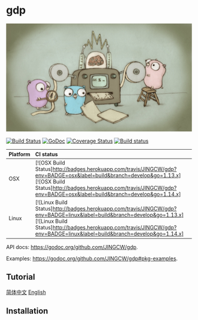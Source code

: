 # gdp
![Gopher image](doc/pictures/fiveyears.jpg)

[![Build Status](https://travis-ci.org/JINGCW/gdp.png?branch=develop)](https://travis-ci.org/JINGCW/gdp)
[![GoDoc](https://godoc.org/github.com/JINGCW/gdp?status.svg)](https://godoc.org/github.com/JINGCW/gdp)
[![Coverage Status](https://coveralls.io/repos/github/JINGCW/gdp/badge.svg)](https://coveralls.io/github/JINGCW/gdp)
[![Build status](https://ci.appveyor.com/api/projects/status/glj3j9c3oy8ekbic/branch/develop?svg=true)](https://ci.appveyor.com/project/JINGCW/gdp/branch/develop)

Platform | CI status
---------|:---------
OSX      |[![OSX Build Status]http://badges.herokuapp.com/travis/JINGCW/gdp?env=BADGE=osx&label=build&branch=develop&go=1.13.x]<br/>[![OSX Build Status]http://badges.herokuapp.com/travis/JINGCW/gdp?env=BADGE=osx&label=build&branch=develop&go=1.14.x]
Linux    |[![Linux Build Status]http://badges.herokuapp.com/travis/JINGCW/gdp?env=BADGE=linux&label=build&branch=develop&go=1.13.x]<br/>[![Linux Build Status]http://badges.herokuapp.com/travis/JINGCW/gdp?env=BADGE=linux&label=build&branch=develop&go=1.14.x]
API docs: https://godoc.org/github.com/JINGCW/gdp.

Examples: https://godoc.org/github.com/JINGCW/gdp#pkg-examples.


## Tutorial
[简体中文](doc/tutorial_zh.md)
[English](doc/tutorial_en.md)

## Installation

